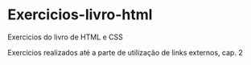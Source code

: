 # Exercicios-livro-html
Exercicios do livro de HTML e CSS

Exercicios realizados até a parte de utilização de links externos, cap. 2
